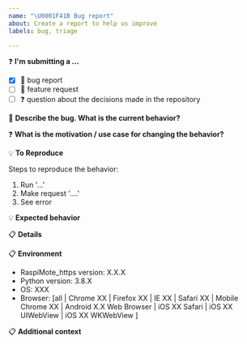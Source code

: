 ```yaml
---
name: "\U0001F41B Bug report"
about: Create a report to help us improve
labels: bug, triage

---
```


<!--
**** DELETE THIS BLOCK ****

Thanks for filing an issue!  Please keep keep issues limited to bug reports,
feature requests, and other general issues. For support questions, please feel
free to reach out on stackoverflow:
https://stackoverflow.com/questions/tagged/raspimote_https+or+cherrypy

**** /DELETE THIS BLOCK ****
-->

❓ **I'm submitting a ...**
- [X] 🐞 bug report
- [ ] 🐣 feature request
- [ ] ❓ question about the decisions made in the repository

🐞 **Describe the bug. What is the current behavior?**
<!--
A clear and concise description of what the bug is.
-->

❓ **What is the motivation / use case for changing the behavior?**


💡 **To Reproduce**
<!--
Please provide the steps to reproduce and if possible a screenshots and logs of the problem. If you can, show us your code.
-->
Steps to reproduce the behavior:
1. Run '...'
2. Make request '....'
3. See error

💡 **Expected behavior**
<!--
A clear and concise description of what you expected to happen.
-->

📋 **Details**
<!--
If applicable, add tracebacks/logs to help explain your problem.
-->

📋 **Environment**
<!--
Please complete the following information:
-->
- RaspiMote_https version: X.X.X
- Python version: 3.8.X
- OS: XXX
- Browser: [all | Chrome XX | Firefox XX | IE XX | Safari XX | Mobile Chrome XX | Android X.X Web Browser | iOS XX Safari | iOS XX UIWebView | iOS XX WKWebView ]

📋 **Additional context**
<!--
Add any other context about the problem here.
(e.g. detailed explanation, tracebacks, related issues, suggestions how to fix, links for us to have context, e.g. stackoverflow, gitter, etc.)
-->
